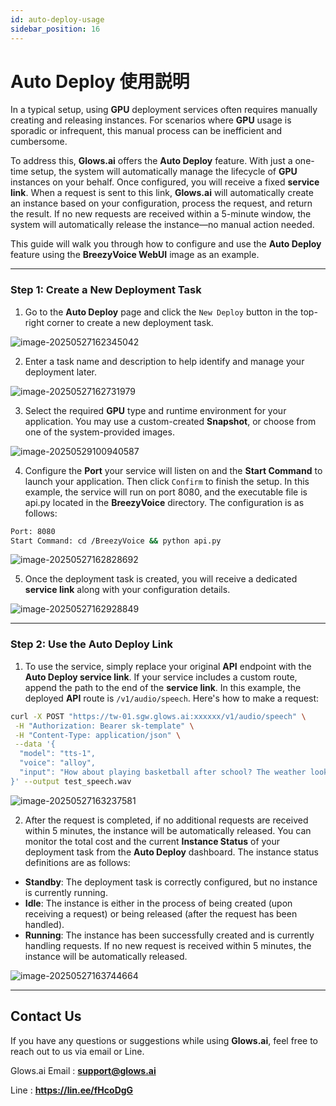 ```yaml
---
id: auto-deploy-usage
sidebar_position: 16
---
```


# Auto Deploy 使用説明

In a typical setup, using **GPU** deployment services often requires manually creating and releasing instances. For scenarios where **GPU** usage is sporadic or infrequent, this manual process can be inefficient and cumbersome.

To address this, **Glows.ai** offers the **Auto Deploy** feature. With just a one-time setup, the system will automatically manage the lifecycle of **GPU** instances on your behalf. Once configured, you will receive a fixed **service link**. When a request is sent to this link, **Glows.ai** will automatically create an instance based on your configuration, process the request, and return the result. If no new requests are received within a 5-minute window, the system will automatically release the instance—no manual action needed.

This guide will walk you through how to configure and use the **Auto Deploy** feature using the **BreezyVoice WebUI** image as an example.

---

### Step 1: Create a New Deployment Task

1. Go to the **Auto Deploy** page and click the `New Deploy` button in the top-right corner to create a new deployment task.

![image-20250527162345042](../../../../../docs/docs-images/p13/14.png)

2. Enter a task name and description to help identify and manage your deployment later.

![image-20250527162731979](../../../../../docs/docs-images/p13/15.png)

3. Select the required **GPU** type and runtime environment for your application. You may use a custom-created **Snapshot**, or choose from one of the system-provided images.

![image-20250529100940587](../../../../../docs/docs-images/p13/20.png)

4. Configure the **Port** your service will listen on and the **Start Command** to launch your application. Then click `Confirm` to finish the setup.
   In this example, the service will run on port 8080, and the executable file is api.py located in the **BreezyVoice** directory. The configuration is as follows:

```bash
Port: 8080
Start Command: cd /BreezyVoice && python api.py
```

![image-20250527162828692](../../../../../docs/docs-images/p13/16.png)

5. Once the deployment task is created, you will receive a dedicated **service link** along with your configuration details.

![image-20250527162928849](../../../../../docs/docs-images/p13/17.png)

---

### Step 2: Use the Auto Deploy Link

1. To use the service, simply replace your original **API** endpoint with the **Auto Deploy service link**.
   If your service includes a custom route, append the path to the end of the **service link**.
   In this example, the deployed **API** route is `/v1/audio/speech`. Here's how to make a request:

```bash
curl -X POST "https://tw-01.sgw.glows.ai:xxxxxx/v1/audio/speech" \
 -H "Authorization: Bearer sk-template" \
 -H "Content-Type: application/json" \
 --data '{
  "model": "tts-1",
  "voice": "alloy",
  "input": "How about playing basketball after school? The weather looks great today."
}' --output test_speech.wav
```

![image-20250527163237581](../../../../../docs/docs-images/p13/18.png)

2. After the request is completed, if no additional requests are received within 5 minutes, the instance will be automatically released.
   You can monitor the total cost and the current **Instance Status** of your deployment task from the **Auto Deploy** dashboard.
   The instance status definitions are as follows:

- **Standby**: The deployment task is correctly configured, but no instance is currently running.
- **Idle**: The instance is either in the process of being created (upon receiving a request) or being released (after the request has been handled).
- **Running**: The instance has been successfully created and is currently handling requests. If no new request is received within 5 minutes, the instance will be automatically released.

![image-20250527163744664](../../../../../docs/docs-images/p13/19.png)

---

## Contact Us

If you have any questions or suggestions while using **Glows.ai**, feel free to reach out to us via email or Line.

Glows.ai Email : **support@glows.ai**

Line : **https://lin.ee/fHcoDgG**
